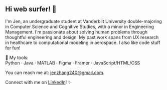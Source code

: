 ## Hi web surfer! 👋
I'm Jen, an undergraduate student at Vanderbilt University double-majoring in Computer Science and Cognitive Studies, with a minor in Engineering Management. I'm passionate about solving human problems through thoughtful engineering and design. My past work spans from UX research in healthcare to computational modeling in aerospace. I also like code stuff for fun!

🔧 My tools:  
Python · Java · MATLAB · Figma · Framer · JavaScript/HTML/CSS 

You can reach me at: [jenzhang240@gmail.com](mailto:jenzhang240@gmail.com).

Connect with me on [LinkedIn](https://www.linkedin.com/in/jenniferzhang-/)! ✨

<!--
**jenzhee/jenzhee** is a ✨ _special_ ✨ repository because its `README.md` (this file) appears on your GitHub profile.

Here are some ideas to get you started:

- 🔭 I’m currently working on ...
- 🌱 I’m currently learning ...
- 👯 I’m looking to collaborate on ...
- 🤔 I’m looking for help with ...
- 💬 Ask me about ...
- 📫 How to reach me: ...
- 😄 Pronouns: ...
- ⚡ Fun fact: ...
-->
